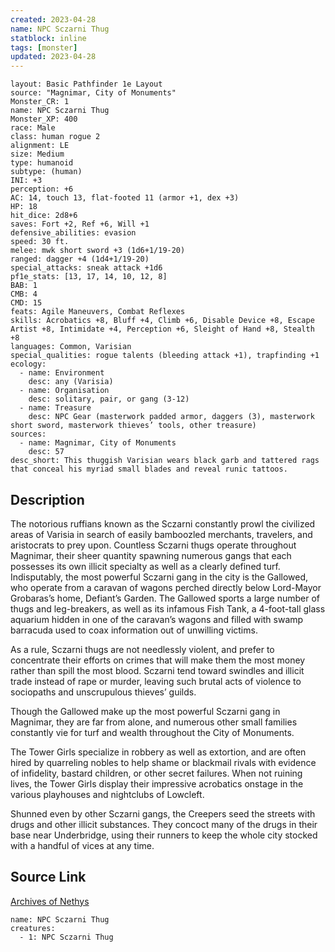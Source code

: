 ```yaml
---
created: 2023-04-28
name: NPC Sczarni Thug
statblock: inline
tags: [monster]
updated: 2023-04-28
---
```

```statblock
layout: Basic Pathfinder 1e Layout
source: "Magnimar, City of Monuments"
Monster_CR: 1
name: NPC Sczarni Thug
Monster_XP: 400
race: Male
class: human rogue 2
alignment: LE
size: Medium
type: humanoid
subtype: (human)
INI: +3
perception: +6
AC: 14, touch 13, flat-footed 11 (armor +1, dex +3)
HP: 18
hit_dice: 2d8+6
saves: Fort +2, Ref +6, Will +1
defensive_abilities: evasion
speed: 30 ft.
melee: mwk short sword +3 (1d6+1/19-20)
ranged: dagger +4 (1d4+1/19-20)
special_attacks: sneak attack +1d6
pf1e_stats: [13, 17, 14, 10, 12, 8]
BAB: 1
CMB: 4
CMD: 15
feats: Agile Maneuvers, Combat Reflexes
skills: Acrobatics +8, Bluff +4, Climb +6, Disable Device +8, Escape Artist +8, Intimidate +4, Perception +6, Sleight of Hand +8, Stealth +8
languages: Common, Varisian
special_qualities: rogue talents (bleeding attack +1), trapfinding +1
ecology:
  - name: Environment
    desc: any (Varisia)
  - name: Organisation
    desc: solitary, pair, or gang (3-12)
  - name: Treasure
    desc: NPC Gear (masterwork padded armor, daggers (3), masterwork short sword, masterwork thieves’ tools, other treasure)
sources:
  - name: Magnimar, City of Monuments
    desc: 57
desc_short: This thuggish Varisian wears black garb and tattered rags that conceal his myriad small blades and reveal runic tattoos.
```
## Description
The notorious ruffians known as the Sczarni constantly prowl the civilized areas of Varisia in search of easily bamboozled merchants, travelers, and aristocrats to prey upon. Countless Sczarni thugs operate throughout Magnimar, their sheer quantity spawning numerous gangs that each possesses its own illicit specialty as well as a clearly defined turf. Indisputably, the most powerful Sczarni gang in the city is the Gallowed, who operate from a caravan of wagons perched directly below Lord-Mayor Grobaras’s home, Defiant’s Garden. The Gallowed sports a large number of thugs and leg-breakers, as well as its infamous Fish Tank, a 4-foot-tall glass aquarium hidden in one of the caravan’s wagons and filled with swamp barracuda used to coax information out of unwilling victims.

As a rule, Sczarni thugs are not needlessly violent, and prefer to concentrate their efforts on crimes that will make them the most money rather than spill the most blood. Sczarni tend toward swindles and illicit trade instead of rape or murder, leaving such brutal acts of violence to sociopaths and unscrupulous thieves’ guilds.

Though the Gallowed make up the most powerful Sczarni gang in Magnimar, they are far from alone, and numerous other small families constantly vie for turf and wealth throughout the City of Monuments.

The Tower Girls specialize in robbery as well as extortion, and are often hired by quarreling nobles to help shame or blackmail rivals with evidence of infidelity, bastard children, or other secret failures. When not ruining lives, the Tower Girls display their impressive acrobatics onstage in the various playhouses and nightclubs of Lowcleft.

Shunned even by other Sczarni gangs, the Creepers seed the streets with drugs and other illicit substances. They concoct many of the drugs in their base near Underbridge, using their runners to keep the whole city stocked with a handful of vices at any time.
## Source Link
[Archives of Nethys](https://aonprd.com/NPCDisplay.aspx?ItemName=Sczarni%20Thug)
```encounter-table
name: NPC Sczarni Thug
creatures:
  - 1: NPC Sczarni Thug
```
